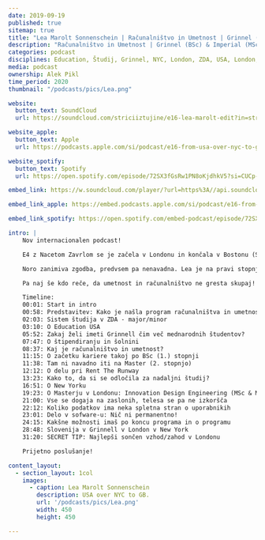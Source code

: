 ```yaml
---
date: 2019-09-19
published: true 
sitemap: true
title: "Lea Marolt Sonnenschein | Računalništvo in Umetnost | Grinnel (BSc) & Imperial (MSc)" 
description: "Računalništvo in Umetnost | Grinnel (BSc) & Imperial (MSc)"
categories: podcast
disciplines: Education, Študij, Grinnel, NYC, London, ZDA, USA, London, GB, VB, BSc, MSc
media: podcast
ownership: Alek Pikl
time_period: 2020
thumbnail: "/podcasts/pics/Lea.png"

website:
  button_text: SoundCloud
  url: https://soundcloud.com/striciiztujine/e16-lea-marolt-edit?in=striciiztujine/sets/2-sezona

website_apple:
  button_text: Apple
  url: https://podcasts.apple.com/si/podcast/e16-from-usa-over-nyc-to-gb-cs-arts-i-d-e-lea-marolt/id1435290632?i=1000431246009

website_spotify:
  button_text: Spotify
  url: https://open.spotify.com/episode/72SX3fGsRw1PN8oKjdhkV5?si=CUCp-KUVR9KN73kzUJM1Gw

embed_link: https://w.soundcloud.com/player/?url=https%3A//api.soundcloud.com/tracks/586006239&color=%23ff5500&auto_play=false&hide_related=false&show_comments=true&show_user=true&show_reposts=false&show_teaser=true

embed_link_apple: https://embed.podcasts.apple.com/si/podcast/e16-from-usa-over-nyc-to-gb-cs-arts-i-d-e-lea-marolt/id1435290632?i=1000431246009

embed_link_spotify: https://open.spotify.com/embed-podcast/episode/72SX3fGsRw1PN8oKjdhkV5

intro: |
    Nov internacionalen podcast!

    E4 z Nacetom Zavrlom se je začela v Londonu in končala v Bostonu (Striciiztujine – E4-usa-vs-gb-z-nacetom-zavrlom), tokrat pa sva z Leo štartala v Grinnellu (Kje je že to?), imela kratek postanek v NYCju pri startapu Rent The Runnway ter končala s sončnim zahodom v Londonu!

    Noro zanimiva zgodba, predvsem pa nenavadna. Lea je na pravi stopnji študirala računalništvo in umetnost, potem je nekaj let delala v NYCju, zdaj pa študira Innovation Design Engineering (I.D.E) v Londonu, kar je joint MSc program Imperial Collega in Royal College of Arts.

    Pa naj še kdo reče, da umetnost in računalništvo ne gresta skupaj!

    Timeline:
    00:01: Start in intro  
    00:58: Predstavitev: Kako je našla program računalništva in umetnosti na Grinnellu  
    02:03: Sistem študija v ZDA - major/minor  
    03:10: O Education USA  
    05:52: Zakaj želi imeti Grinnell čim več mednarodnih študentov?    
    07:47: O štipendiranju in šolnini   
    08:37: Kaj je računalništvo in umetnost?   
    11:15: O začetku kariere takoj po BSc (1.) stopnji   
    11:38: Tam ni navadno iti na Master (2. stopnjo)   
    12:12: O delu pri Rent The Runway   
    13:23: Kako to, da si se odločila za nadaljni študij?   
    16:51: O New Yorku   
    19:23: O Masterju v Londonu: Innovation Design Engineering (MSc & M. Arts)   
    21:00: Vse se dogaja na zaslonih, telesa se pa ne izkoršča   
    22:12: Koliko podatkov ima neka spletna stran o uporabnikih   
    23:01: Delo v sofware-u: Nič ni permanentno!   
    24:15: Kakšne možnosti imaš po koncu programa in o programu   
    28:48: Slovenija v Grinnell v London v New York   
    31:20: SECRET TIP: Najlepši sončen vzhod/zahod v Londonu   

    Prijetno poslušanje!

content_layout:
  - section_layout: 1col
    images:
      - caption: Lea Marolt Sonnenschein
        description: USA over NYC to GB.
        url: '/podcasts/pics/Lea.png'
        width: 450 
        height: 450

---
```

